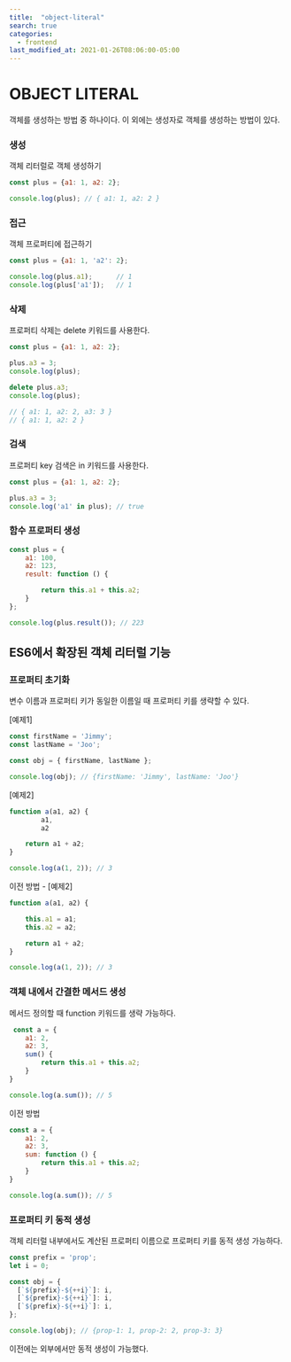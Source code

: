 ```yaml
---
title:  "object-literal"
search: true
categories: 
  - frontend
last_modified_at: 2021-01-26T08:06:00-05:00
---
```


# OBJECT LITERAL

객체를 생성하는 방법 중 하나이다. 이 외에는 생성자로 객체를 생성하는 방법이 있다.



### 생성

객체 리터럴로 객체 생성하기

```javascript
const plus = {a1: 1, a2: 2};

console.log(plus); // { a1: 1, a2: 2 }
```



### 접근

객체 프로퍼티에 접근하기

```javascript
const plus = {a1: 1, 'a2': 2};

console.log(plus.a1);      // 1
console.log(plus['a1']);   // 1
```



### 삭제

프로퍼티 삭제는 delete 키워드를 사용한다.

```javascript
const plus = {a1: 1, a2: 2};

plus.a3 = 3;
console.log(plus);

delete plus.a3;
console.log(plus);

// { a1: 1, a2: 2, a3: 3 }
// { a1: 1, a2: 2 }
```



### 검색

프로퍼티 key 검색은 in 키워드를 사용한다.

```javascript
const plus = {a1: 1, a2: 2};

plus.a3 = 3;
console.log('a1' in plus); // true
```



### 함수 프로퍼티 생성

```javascript
const plus = {
    a1: 100,
    a2: 123,
    result: function () {

        return this.a1 + this.a2;
    }
};

console.log(plus.result()); // 223
```





## ES6에서 확장된 객체 리터럴 기능



### 프로퍼티 초기화

변수 이름과 프로퍼티 키가 동일한 이름일 때 프로퍼티 키를 생략할 수 있다.

[예제1]

```javascript
const firstName = 'Jimmy';
const lastName = 'Joo';

const obj = { firstName, lastName };

console.log(obj); // {firstName: 'Jimmy', lastName: 'Joo'}
```

[예제2]

```javascript
function a(a1, a2) {
        a1,
        a2

    return a1 + a2;
}

console.log(a(1, 2)); // 3
```



이전 방법 - [예제2]

```javascript
function a(a1, a2) {

    this.a1 = a1;
    this.a2 = a2;

    return a1 + a2;
}

console.log(a(1, 2)); // 3
```



### 객체 내에서 간결한 메서드 생성

메서드 정의할 때 function 키워드를 생략 가능하다.

```javascript
 const a = {
    a1: 2,
    a2: 3,
    sum() {
        return this.a1 + this.a2;
    }
}

console.log(a.sum()); // 5
```



이전 방법

```javascript
const a = {
    a1: 2,
    a2: 3,
    sum: function () {
        return this.a1 + this.a2;
    }
}

console.log(a.sum()); // 5
```



### 프로퍼티 키 동적 생성

객체 리터럴 내부에서도 계산된 프로퍼티 이름으로 프로퍼티 키를 동적 생성 가능하다.

```javascript
const prefix = 'prop';
let i = 0;

const obj = {
  [`${prefix}-${++i}`]: i,
  [`${prefix}-${++i}`]: i,
  [`${prefix}-${++i}`]: i,
};

console.log(obj); // {prop-1: 1, prop-2: 2, prop-3: 3}
```



이전에는 외부에서만 동적 생성이 가능했다.

